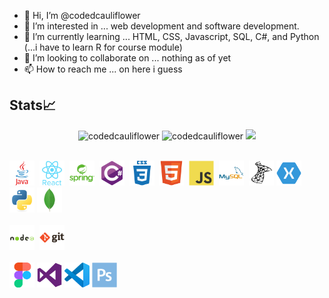 - 👋 Hi, I’m @codedcauliflower
- 👀 I’m interested in ... web development and software development.
- 🌱 I’m currently learning ... HTML, CSS, Javascript, SQL, C#, and Python (...i have to learn R for course module)
- 💞️ I’m looking to collaborate on ... nothing as of yet
- 📫 How to reach me ... on here i guess
## Stats📈
<p align="center">
<img width="40%" src="https://github-readme-stats.vercel.app/api/top-langs?username=codedcauliflower&show_icons=true&theme=monokai&title_color=ff8000&text_color=ffffff&bg_color=6a6a6a&locale=en&layout=compact&hide_border=true" alt="codedcauliflower" /> 
<img width="48%" src="https://github-readme-stats.vercel.app/api?username=codedcauliflower&show_icons=true&theme=monokai&title_color=ff8000&text_color=ffffff&bg_color=6a6a6a&locale=en&hide_border=true" alt="codedcauliflower" />
<img width="50%" src="https://github-readme-streak-stats.herokuapp.com?user=codedcauliflower&theme=monokai&border_radius=&date_format=j%20M%5B%20Y%5D&card_width=500&type=png"/>
<br><br>
<div>
  <img src="https://github.com/devicons/devicon/blob/master/icons/java/java-original-wordmark.svg" title="Java" alt="Java" width="40" height="40"/>&nbsp;
  <img src="https://github.com/devicons/devicon/blob/master/icons/react/react-original-wordmark.svg" title="React" alt="React" width="40" height="40"/>&nbsp;
  <img src="https://github.com/devicons/devicon/blob/master/icons/spring/spring-original-wordmark.svg" title="Spring" alt="Spring" width="40" height="40"/>&nbsp;
  <img src="https://github.com/devicons/devicon/blob/master/icons/csharp/csharp-original.svg" title="Flutter" alt="Flutter" width="40" height="40"/>&nbsp;
  <img src="https://github.com/devicons/devicon/blob/master/icons/css3/css3-plain-wordmark.svg"  title="CSS3" alt="CSS" width="40" height="40"/>&nbsp;
  <img src="https://github.com/devicons/devicon/blob/master/icons/html5/html5-original.svg" title="HTML5" alt="HTML" width="40" height="40"/>&nbsp;
  <img src="https://github.com/devicons/devicon/blob/master/icons/javascript/javascript-original.svg" title="JavaScript" alt="JavaScript" width="40" height="40"/>&nbsp;
  <img src="https://github.com/devicons/devicon/blob/master/icons/mysql/mysql-original-wordmark.svg" title="MySQL"  alt="MySQL" width="40" height="40"/>&nbsp;
  <img src="https://github.com/devicons/devicon/blob/master/icons/microsoftsqlserver/microsoftsqlserver-plain.svg" title="MSSQL" **alt="MSSQL" width="40" height="40"/>
  <img src="https://github.com/devicons/devicon/blob/master/icons/xamarin/xamarin-original.svg" title="xamarin" **alt="xamarin" width="40" height="40"/>
  <img src="https://github.com/devicons/devicon/blob/master/icons/python/python-original.svg" title="python" **alt="python" width="40" height="40"/>
  <img src="https://github.com/devicons/devicon/blob/master/icons/mongodb/mongodb-original.svg" title="mongoDB" **alt="mongoDB" width="40" height="40"/>
</div>
<br>
<div>
  <img src="https://github.com/devicons/devicon/blob/master/icons/nodejs/nodejs-original-wordmark.svg" title="NodeJS" alt="NodeJS" width="40" height="40"/>&nbsp;
  <img src="https://github.com/devicons/devicon/blob/master/icons/git/git-original-wordmark.svg" title="Git" **alt="Git" width="40" height="40"/>
</div>
<br>
<div>
  <img src="https://github.com/devicons/devicon/blob/master/icons/figma/figma-original.svg" title="Figma" **alt="Figma" width="40" height="40"/>
  <img src="https://github.com/devicons/devicon/blob/master/icons/visualstudio/visualstudio-plain.svg" title="VS" **alt="VS" width="40" height="40"/>
  <img src="https://github.com/devicons/devicon/blob/master/icons/vscode/vscode-original.svg" title="VSCode" **alt="VSCode" width="40" height="40"/>
  <img src="https://github.com/devicons/devicon/blob/master/icons/photoshop/photoshop-plain.svg" title="Photoshop" **alt="Photoshop" width="40" height="40"/>
</div>
